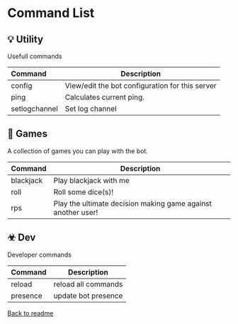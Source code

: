 # Command List

## 💡 Utility

Usefull commands

| Command | Description |
|:--------|-------------|
| config | View&#x2F;edit the bot configuration for this server |
| ping | Calculates current ping. |
| setlogchannel | Set log channel |

## 🎲 Games

A collection of games you can play with the bot.

| Command | Description |
|:--------|-------------|
| blackjack | Play blackjack with me |
| roll | Roll some dice(s)! |
| rps | Play the ultimate decision making game against another user! |

## ☣ Dev

Developer commands

| Command | Description |
|:--------|-------------|
| reload | reload all commands |
| presence | update bot presence |

[Back to readme](https://github.com/Applejuicelolmc/shrimp-bot?tab=readme-ov-file#commands)
